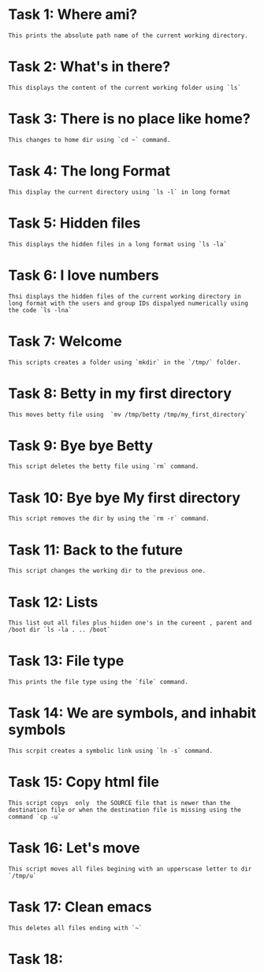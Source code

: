 # Task 1: Where ami? 
	This prints the absolute path name of the current working directory.

# Task 2: What's in there?
	This displays the content of the current working folder using `ls`

# Task 3: There is no place like home?
	This changes to home dir using `cd ~` command.

# Task 4: The long Format
	This display the current directory using `ls -l` in long format

# Task 5: Hidden files
	This displays the hidden files in a long format using `ls -la`

# Task 6: I love numbers
	Thsi displays the hidden files of the current working directory in long format with the users and group IDs dispalyed numerically using the code `ls -lna`	

# Task 7: Welcome
	This scripts creates a folder using `mkdir` in the `/tmp/` folder.

# Task 8: Betty in my first directory
	This moves betty file using  `mv /tmp/betty /tmp/my_first_directory`

# Task 9: Bye bye Betty
	This script deletes the betty file using `rm` command.

# Task 10: Bye bye My first directory
	This script removes the dir by using the `rm -r` command.

# Task 11: Back to the future 
	This script changes the working dir to the previous one.

# Task 12: Lists
	This list out all files plus hiiden one's in the cureent , parent and /boot dir `ls -la . .. /boot`

# Task 13: File type
	This prints the file type using the `file` command.

# Task 14: We are symbols, and inhabit symbols
	This scrpit creates a symbolic link using `ln -s` command.

# Task 15: Copy html file
	This script copys  only  the SOURCE file that is newer than the  destination file or when the destination file is missing using the command `cp -u`

# Task 16: Let's move
	This script moves all files begining with an upperscase letter to dir `/tmp/u`

# Task 17: Clean emacs
	This deletes all files ending with `~`

# Task 18:






	 			
